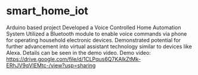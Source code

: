 # smart_home_iot
Arduino based project
Developed a Voice Controlled Home Automation System
Utilized a Bluetooth module to enable voice commands via phone for operating household electronic devices.
Demonstrated potential for further advancement into virtual assistant technology similar to devices like Alexa.
Details can be seen in the demo video.
Demo video: https://drive.google.com/file/d/1CLPqus6Q7KAlkZtMk-ERhJV9qVIEMtc-/view?usp=sharing
